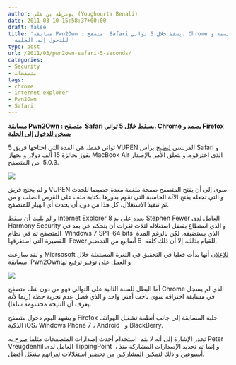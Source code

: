 ```yaml
---
author: يوغرطة بن علي (Youghourta Benali)
date: 2011-03-10 15:58:37+00:00
draft: false
title: 'مسابقة Pwn2Own : متصفح  Safari يسقط خلال 5 ثواني، Chrome يصمد و Firefox يسخن
  للدخول إلى الحلبة '
type: post
url: /2011/03/pwn2own-safari-5-seconds/
categories:
- Security
- متصفحات
tags:
- chrome
- internet explorer
- Pwn2Own
- Safari
---
```


[**مسابقة Pwn2Own : متصفح  Safari يسقط خلال 5 ثواني، Chrome يصمد و Firefox يسخن للدخول إلى الحلبة**](https://www.it-scoop.com/2011/03/pwn2own-safari-5-seconds/)




5 ثواني فقط، هي المدة التي احتاجها فريق VUPEN الفرنسي [ليطيح](http://twitter.com/VUPEN/status/45665151776600064) برأس Safari و يفوز بجائزة 15 ألف دولار و بجهاز MacBook Air الذي اخترقوه. و يتعلق الأمر بالإصدار 5.0.3  من المتصفح.




[![](https://www.it-scoop.com/wp-content/uploads/2011/03/VUPEN-tweet.png)
]( https://www.it-scoop.com/2011/03/pwn2own-safari-5-seconds/)


و لم يحتج فريق VUPEN سوى إلى أن يفتح المتصفح صفحة ملغمة معدة خصيصا للحدث و التي تجعله يفتح الآلة الحاسبة التي تقوم بدورها بكتابة ملف على القرص الصلب و من ثم تنفيذ الاستغلال، كل هذا من دون أن يحدث أي انهيار للمتصفح.

و لم يلبث أن سقط Internet Explorer 8 بعده على يد Stephen Fewer العامل لدى Harmony Security و الذي استطاع بفضل استغلاله لثلاث ثغرات أن يتحكم عن بعد في المتصفح ثم في نظام  Windows 7 SP1  64 bits  الذي يستضيفه. لكن بالرغم المدة القصيرة التي استغرقها  Fewer للقيام بذلك، إلا أن ذلك كلفه  6 أسابيع من التحضير.

و لقد سارعت Micrsosoft [للإعلان](http://twitter.com/msftsecresponse/status/45646985998516224) أنها بدأت فعليا في التحقيق في الثغرة المستغلة خلال مسابقة  Pwn2Ownو العمل على توفير ترقيع لها

[![](https://www.it-scoop.com/wp-content/uploads/2011/03/msftsecresponse-tweet.png)
]( https://www.it-scoop.com/2011/03/pwn2own-safari-5-seconds/)

أما البطل للسنة الثانية على التوالي فهو من دون شك متصفح Chrome الذي لم يسجل في مسابقة اختراقه سوى باحث أمني واحد و الذي فضل عدم تجربة حظه (ربما لأنه يعرف أن النتيجة محسومة سلفا).

و يشهد اليوم دخول متصفح Firefox حلبة المسابقة إلى جانب أنظمة تشغيل الهواتف الذكية iOS، Windows Phone 7 ، Android   و BlackBerry.

تجدر الإشارة إلى أنه لا يتم  استخدام أحدث إصدارات المتصفحات مثلما [صرح ](http://www.computerworld.com/s/article/9214002/Safari_IE_hacked_first_at_Pwn2Own )به Peter Vreugdenhil العامل لدى TippingPoint  ، و إنما تم تحديد الإصدارات المشاركة منذ أسبوعين و ذلك لتمكين المشاركين من تحضير استغلالات ثغراتهم بشكل أفضل.




